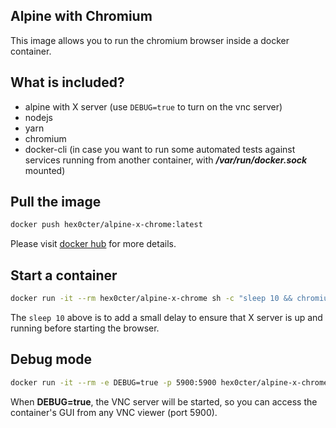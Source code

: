 
## Alpine with Chromium

This image allows you to run the chromium browser inside a docker container.

## What is included?
* alpine with X server (use `DEBUG=true` to turn on the vnc server)
* nodejs
* yarn
* chromium
* docker-cli (in case you want to run some automated tests against services running from another container, with ***/var/run/docker.sock*** mounted)

## Pull the image
```bash
docker push hex0cter/alpine-x-chrome:latest
```
Please visit [docker hub](https://hub.docker.com/repository/docker/hex0cter/alpine-x-chrome) for more details.

## Start a container
```bash
docker run -it --rm hex0cter/alpine-x-chrome sh -c "sleep 10 && chromium-browser --no-sandbox"
```
The `sleep 10` above is to add a small delay to ensure that X server is up and running before starting the browser.

## Debug mode
```bash
docker run -it --rm -e DEBUG=true -p 5900:5900 hex0cter/alpine-x-chrome sh -c "sleep 10 && chromium-browser --no-sandbox"
```
When **DEBUG=true**, the VNC server will be started, so you can access the container's GUI from any VNC viewer (port 5900).

